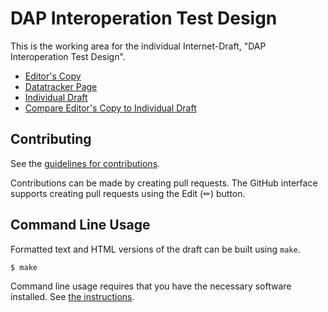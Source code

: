 # DAP Interoperation Test Design

This is the working area for the individual Internet-Draft, "DAP Interoperation Test Design".

* [Editor's Copy](https://divergentdave.github.io/draft-dcook-ppm-dap-interop-test-design/#go.draft-dcook-ppm-dap-interop-test-design.html)
* [Datatracker Page](https://datatracker.ietf.org/doc/draft-dcook-ppm-dap-interop-test-design)
* [Individual Draft](https://datatracker.ietf.org/doc/html/draft-dcook-ppm-dap-interop-test-design)
* [Compare Editor's Copy to Individual Draft](https://divergentdave.github.io/draft-dcook-ppm-dap-interop-test-design/#go.draft-dcook-ppm-dap-interop-test-design.diff)


## Contributing

See the
[guidelines for contributions](https://github.com/divergentdave/draft-dcook-ppm-dap-interop-test-design/blob/main/CONTRIBUTING.md).

Contributions can be made by creating pull requests.
The GitHub interface supports creating pull requests using the Edit (✏) button.


## Command Line Usage

Formatted text and HTML versions of the draft can be built using `make`.

```sh
$ make
```

Command line usage requires that you have the necessary software installed.  See
[the instructions](https://github.com/martinthomson/i-d-template/blob/main/doc/SETUP.md).

